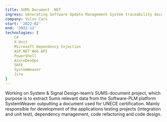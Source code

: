 ```yaml
---
title: SUMS Document .NET
ingress: Generating Software Update Management System traceability document for variant certifications.
company: Volvo Cars
start: '2022-02'
end: '2022-12'
technologies: [
    C#
    X-Unit
    Microsoft Dependency Injection
    ASP.NET Web API
    PowerShell
    AzureDevOps
    SAFE
    SystemWeaver
    Jira
]
---
```

Working on System & Signal Design-team’s SUMS-document project, which
purpose is to extract Sums relevant data from the Software-PLM platform
SystemWeaver outputting a document used for UNECE certification. Mainly
responsible for development of the applications testing projects (integration
and unit test), dependency management, code refactoring and code design.
